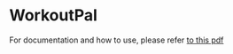 # WorkoutPal
For documentation and how to use, please refer [to this pdf](https://github.com/fontes71/WorkoutPal/blob/main/docs/organization-description.pdf)
